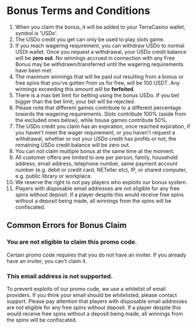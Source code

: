 # Bonus Terms and Conditions

1. When you claim the bonus, it will be added to your TerraCasino wallet, symbol is 'USDo'.
2. The USDo credit you get can only be used to play slots game.
3. If you reach wagering requirement, you can withdraw USDo to normal USDt wallet. Once you request a withdrawal, your USDo credit balance will be **zero out**. No winnings accrued in connection with any Free Bonus may be withdrawn/transferred until the wagering requirements have been met.
4. The maximum winnings that will be paid out resulting from a bonus or free spins that you've gotten from us for free, will be 100 USDT.  Any winnings exceeding this amount will be **forfeited**.&#x20;
5. There is a max bet limit for betting using the bonus USDo. If you bet bigger than the bet limit, your bet will be rejected.&#x20;
6. Please note that different games contribute to a different percentage towards the wagering requirements. Slots contribute 100% (aside from the excluded ones below), while house games contribute 50%.
7. The USDo credit you claim has an expiration, once reached expiration, if you haven't meet the wager requirement, or you haven't request a withdrawal, whether or not your USDo credit has profits or not, the remaining USDo credit balance will be zero out.&#x20;
8. You can not claim multiple bonus at the same time at the moment.&#x20;
9. All customer offers are limited to one per person, family, household address, email address, telephone number, same payment account number (e.g. debit or credit card, NETeller etc), IP, or shared computer, e.g. public library or workplace.
10. We reserve the right to not pay players who exploits our bonus system.
11. Players with disposable email addresses are not eligible for any free spins without deposit. If a player despite this would receive free spins without a deposit being made, all winnings from the spins will be confiscated.

## Common Errors for Bonus Claim

### You are not eligible to claim this promo code.

Certain promo code requires that you do not have an inviter. If you already have an inviter, you can't claim it.

### This email address is not supported.

To prevent exploits of our promo code, we use a whitelist of email providers. If you think your email should be whitelisted, please contact support. Please pay attention that players with disposable email addresses are not eligible for any free spins without deposit. If a player despite this would receive free spins without a deposit being made, all winnings from the spins will be confiscated.

